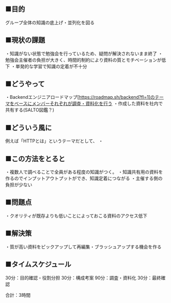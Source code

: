 ## ■目的
グループ全体の知識の底上げ・並列化を図る
## ■現状の課題
・知識がない状態で勉強会を行っているため、疑問が解決されないまま終了
・勉強会主催者の負担が大きく、時間的制約により資料の質とモチベーションが低下
・単発的な学習で知識の定着が不十分
## ■どうやって
・Backendエンジニアロードマップ[https://roadmap.sh/backend?fl=1]のテーマをベースにメンバーそれぞれが調査・資料化を行う
・作成した資料を社内で共有する(SALTO図鑑？)
## ■どういう風に
例えば「HTTPとは」というテーマだとして、
・
## ■この方法をとると
・複数人で調べることで全員がある程度の知識がつく。
・知識共有用の資料を作るのでインプットアウトプットができ、知識定着につながる
・主催する側の負担が少ない

## ■問題点
・クオリティが既存よりも低いことによっておこる資料のアクセス低下

## ■解決策
・質が高い資料をピックアップして再編集・ブラッシュアップする機会を作る
## ■タイムスケジュール
30分：目的確認・役割分担
30分：構成考案
90分：調査・資料化
30分：最終確認

合計：3時間




